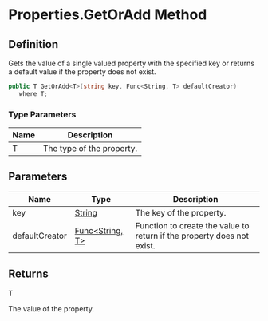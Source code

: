 # Properties.GetOrAdd Method
## Definition

Gets the value of a single valued property with the specified key or returns a default value if the property does not exist.

```c#
public T GetOrAdd<T>(string key, Func<String, T> defaultCreator)
   where T;
```

### Type Parameters

| Name | Description |
| ---- | ----------- |
| T | The type of the property. |

## Parameters

| Name | Type | Description |
| ---- | ---- | ----------- |
| key | [String](https://learn.microsoft.com/en-gb/dotnet/api/System.String) | The key of the property. |
| defaultCreator | [Func&lt;String, T&gt;](https://learn.microsoft.com/en-gb/dotnet/api/System.Func-2) | Function to create the value to return if the property does not exist. |

## Returns

T

The value of the property.
